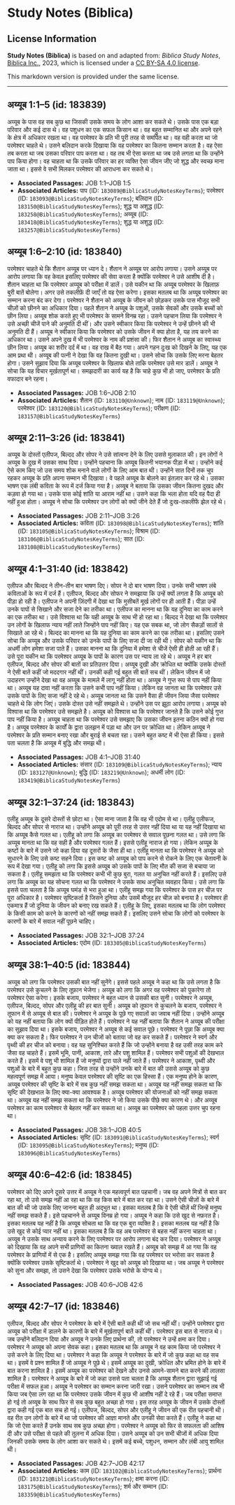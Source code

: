 # Study Notes (Biblica)

## License Information

**Study Notes (Biblica)** is based on and adapted from: _Biblica Study Notes_, [Biblica Inc.](https://www.biblica.com/), 2023, which is licensed under a [CC BY-SA 4.0 license](https://creativecommons.org/licenses/by-sa/4.0/legalcode.en).

This markdown version is provided under the same license.



--------------------------------

## अय्यूब 1:1–5 (id: 183839)

अय्यूब के पास वह सब कुछ था जिसकी उसके समय के लोग आशा कर सकते थे। उसके पास एक बड़ा परिवार और कई दास थे। वह पशुधन का एक सफल किसान था। वह बहुत सम्मानित था और अपने रहने के क्षेत्र में अधिकार रखता था। वह परमेश्वर के प्रति भी पूरी तरह से समर्पित था। वह वही करता था जो परमेश्वर चाहते थे। उसने बलिदान करके दिखाया कि वह परमेश्वर का कितना सम्मान करता है। वह ऐसा तब करता था जब उसका परिवार पाप करता था। वह तब भी ऐसा करता था जब उसे लगता था कि उन्होंने पाप किया होगा। वह चाहता था कि उसके परिवार का हर व्यक्ति ऐसा जीवन जीए जो शुद्ध और स्वच्छ माना जाता था। इससे वे सभी मिलकर परमेश्वर की आराधना कर सकते थे।

* **Associated Passages:** JOB 1:1–JOB 1:5
* **Associated Articles:** पाप (ID: `183089@BiblicaStudyNotesKeyTerms`); परमेश्वर (ID: `183093@BiblicaStudyNotesKeyTerms`); बलिदान (ID: `183150@BiblicaStudyNotesKeyTerms`); शुद्ध या अशुद्ध (ID: `183258@BiblicaStudyNotesKeyTerms`); अय्यूब  (ID: `183418@BiblicaStudyNotesKeyTerms`); शुद्ध या अशुद्ध (ID: `183257@BiblicaStudyNotesKeyTerms`)

## अय्यूब 1:6–2:10 (id: 183840)

परमेश्वर चाहते थे कि शैतान अय्यूब पर ध्यान दे। शैतान ने अय्यूब पर आरोप लगाया। उसने अय्यूब पर आरोप लगाया कि वह केवल इसलिए परमेश्वर की सेवा करता है क्योंकि परमेश्वर ने उसे आशीष दी है। शैतान चाहता था कि परमेश्वर अय्यूब को परीक्षा में डालें। उसे यकीन था कि अय्यूब परमेश्वर के खिलाफ़ बुरी बातें बोलेगा। अगर उसे तकलीफ़ें दी जाएँ तो वह ऐसा करेगा। इसका मतलब था कि अय्यूब परमेश्वर का सम्मान करना बंद कर देगा। परमेश्वर ने शैतान को अय्यूब के जीवन को छोड़कर उसके पास मौजूद सभी चीज़ों को छीनने का अधिकार दिया। पहले शैतान ने अय्यूब के पशुओं, उसके सेवकों और उसके बच्चों को छीन लिया। अय्यूब शोक करते हुए भी परमेश्वर के सामने विनम्र रहा। उसने पहचान लिया कि परमेश्वर ने उसे अच्छी चीजें पाने की अनुमति दी थीं। और उसने स्वीकार किया कि परमेश्वर ने उन्हें छीनने की भी अनुमति दी हैं। अय्यूब ने स्वीकार किया कि परमेश्वर को उसके जीवन में क्या होता है, यह तय करने का अधिकार था। उसने अपने दुख में भी परमेश्वर के नाम की प्रशंसा की। फिर शैतान ने अय्यूब का स्वास्थ्य छीन लिया। अय्यूब का शरीर दर्द में था। वह राख में बैठ गया। अपने गहन दुःख को दिखने के लिए, यह एक आम प्रथा थी। अय्यूब की पत्नी ने देखा कि वह कितना दुखी था। उसने सोचा कि उसके लिए मरना बेहतर होगा। उसने सुझाव दिया कि अय्यूब परमेश्वर के खिलाफ बोले ताकि परमेश्वर उसे मार डालें। अय्यूब ने सोचा कि यह विचार मूर्खतापूर्ण था। समझदारी का कार्य यह है कि चाहे कुछ भी हो जाए, परमेश्वर के प्रति वफादार बने रहना।

* **Associated Passages:** JOB 1:6–JOB 2:10
* **Associated Articles:** शैतान (ID: `183110@Unknown`); नाम (ID: `183119@Unknown`); परमेश्वर (ID: `183120@BiblicaStudyNotesKeyTerms`); परीक्षण (ID: `183157@BiblicaStudyNotesKeyTerms`)

## अय्यूब 2:11–3:26 (id: 183841)

अय्यूब के दोस्तों एलीपज, बिल्दद और सोपर ने उसे सांत्वना देने के लिए उससे मुलाकात की। इन लोगों ने अय्यूब के दुख में उसका साथ दिया। उन्होंने पहचाना कि अय्यूब कितनी भयानक पीड़ा में था। उन्होंने कई ऐसे काम किए जो उस समय शोक मनाने वाले लोगों के लिए आम बात थी। 
उन्होंने सात दिनों तक चुप रहकर अय्यूब के प्रति अपना सम्मान भी दिखाया। वे पहले अय्यूब के बोलने का इंतज़ार कर रहे थे। उसका भाषण एक लंबी कविता के रूप में दर्ज किया गया है। अय्यूब ने बताया कि उसका जीवन कितना दुखद और कड़वा हो गया था। उसके पास कोई शांति या आराम नहीं था। उसने कहा कि भला होता यदि वह पैदा ही नहीं हुआ होता। अय्यूब ने सोचा कि परमेश्वर उन लोगों को क्यों जीने देते हैं जो दुःख\-तकलीफें झेल रहे थे।

* **Associated Passages:** JOB 2:11–JOB 3:26
* **Associated Articles:** कविता (ID: `183098@BiblicaStudyNotesKeyTerms`); शांति (ID: `183105@BiblicaStudyNotesKeyTerms`); विश्राम (ID: `183106@BiblicaStudyNotesKeyTerms`); सात (ID: `183108@BiblicaStudyNotesKeyTerms`)

## अय्यूब 4:1–31:40 (id: 183842)

एलीपज और बिल्दद ने तीन\-तीन बार भाषण दिए। सोपर ने दो बार भाषण दिया। उनके सभी भाषण लंबे कविताओं के रूप में दर्ज हैं। 
एलीपज, बिल्दद और सोफर ने समझाया कि उन्हें क्यों लगता है कि अय्यूब को पीड़ा हो रही है। एलीपज ने अपनी ज़िंदगी में देखा था कि मुसीबतें मूर्ख लोगों पर ही आती हैं। पीड़ा उन्हें उनके पापों से सिखाने और सजा देने का तरीका था। एलीपज का मानना ​​था कि यह दुनिया का काम करने का एक तरीका था। उसे विश्वास था कि यही अय्यूब के साथ भी हो रहा था। बिल्दद ने देखा था कि परमेश्वर उन लोगों के खिलाफ न्याय नहीं लाते जिन्होंने पाप नहीं किए। यह एक सबक था, जो लोग सैकड़ों सालों से सिखाते आ रहे थे। बिल्दद का मानना था कि यह दुनिया का काम करने का एक तरीका था। इसलिए उसने सोचा कि अय्यूब और उसके परिवार को उनके पापों के लिए सजा दी जा रही थी। सोपर को यकीन था कि अधर्मी लोग हमेशा सजा पाते हैं। उसका मानना ​​था कि दुनिया में हमेशा से चीजें ऐसी ही होती आ रही हैं। उसे पूरा यकीन था कि परमेश्वर अय्यूब के पापों के कारण उस पर न्याय ला रहे थे। अय्यूब ने हर बार एलीपज, बिल्दद और सोपर की बातों का प्रतिउत्तर दिया। अय्यूब दुखी और क्रोधित था क्योंकि उसके दोस्तों ने ऐसी बातें कहीं जो मददगार नहीं थीं। उनकी कही गई बहुत सी बातें सच थीं। लेकिन जीवन में जो उदाहरण उन्होंने देखा था वह अय्यूब के मामले में लागू नहीं होता था। अय्यूब ने गुप्त रूप से पाप नहीं किया था। अय्यूब यह दावा नहीं करता कि उसने कभी पाप नहीं किया। लेकिन वह जानता था कि परमेश्‍वर उसे उसके पापों के लिए सजा नहीं दे रहे थे। अय्यूब जानता था कि उसने वैसा ही जीवन जिया जैसा परमेश्‍वर चाहते थे कि लोग जिएं। उसके दोस्त उसे नहीं समझते थे। उन्होंने उस पर झूठा आरोप लगाया। अय्यूब को विश्वास था कि परमेश्वर उसे समझते है। अय्यूब को विश्वास था कि परमेश्वर जानते है कि उसने कोई गुप्त पाप नहीं किया है। अय्यूब चाहता था कि परमेश्वर उसे समझाए कि उसका जीवन इतना कठिन क्यों हो गया है। अय्यूब परमेश्‍वर के कार्यों के द्वारा उलझन में पड़ा था और उन पर क्रोधित था। लेकिन अय्यूब ने परमेश्‍वर के प्रति सम्मान बनाए रखा और बुराई से बचता रहा। उसने बहुत कष्ट में भी ऐसा ही किया। इससे पता चलता है कि अय्यूब में बुद्धि और समझ थी।

* **Associated Passages:** JOB 4:1–JOB 31:40
* **Associated Articles:** संसार (ID: `183109@BiblicaStudyNotesKeyTerms`); न्याय  (ID: `183127@Unknown`); बुद्धि (ID: `183219@Unknown`); अधर्मी लोग (ID: `183419@BiblicaStudyNotesKeyTerms`)

## अय्यूब 32:1–37:24 (id: 183843)

एलीहू अय्यूब के दूसरे दोस्तों से छोटा था। ऐसा माना जाता है कि वह भी एदोम से था। एलीहू एलीफज, बिल्दद और सोपर से नाराज था। उन्होंने अय्यूब को पूरी तरह से उत्तर नहीं दिया था या यह नहीं दिखाया था कि अय्यूब कैसे गलत था। एलीहू को लगा कि अय्यूब का परमेश्‍वर से सवाल पूछना गलत था। उसे लगा कि अय्यूब मानता था कि वह सही है और परमेश्‍वर गलत हैं। इससे एलीहू नाराज हो गया। लेकिन अय्यूब के कष्टों के बारे में उसने जो कहा दिया वह दूसरों के जैसा ही था। एलीहू मानता था कि परमेश्‍वर ने अय्यूब को सुधारने के लिए उसे कष्ट सहने दिया। इस कष्ट को अय्यूब को पाप करने से रोकने के लिए एक चेतावनी के रूप में देखा गया। एलीहू को लगा कि इससे अय्यूब को उसके पापों के लिए मौत की सजा से बचाया जा सकता है। एलीहू समझता था कि परमेश्‍वर कभी भी कुछ बुरा, गलत या अनुचित नहीं करते हैं। इसलिए उसे लगा कि अय्यूब का यह सोचना गलत था कि परमेश्‍वर ने उसके साथ अनुचित व्यवहार किया। उसे लगा कि इससे पता चलता है कि अय्यूब घमंड से भरा हुआ था। एलीहू समझ गया कि परमेश्वर के पास हर चीज़ पर पूरा अधिकार है। परमेश्वर सृष्टिकर्ता है जिसने दुनिया और उसमें मौजूद हर चीज़ को बनाया है। परमेश्‍वर ही एकमात्र हैं जो दुनिया के जीवन को बनाए रख सकते हैं। 
एलीहू के लिए, इसका मतलब था कि लोग परमेश्वर के किसी काम को करने के कारणों को नहीं समझ सकते हैं। इसलिए उसने सोचा कि लोगों को परमेश्वर के कारणों के बारे में सवाल नहीं पूछने चाहिए।

* **Associated Passages:** JOB 32:1–JOB 37:24
* **Associated Articles:** एदोम (ID: `183305@BiblicaStudyNotesKeyTerms`)

## अय्यूब 38:1–40:5 (id: 183844)

अय्यूब को लगा कि परमेश्वर उसकी बात नहीं सुनेंगे। इससे पहले अय्यूब ने कहा था कि उसे लगता है कि परमेश्वर उसे कुचलने के लिए तूफ़ान भेजेगा। अय्यूब को लगा कि अगर वह परमेश्वर को पुकारेगा तो परमेश्वर ऐसा करेगा। इसके बजाय, परमेश्वर ने बहुत ध्यान से उसकी बात सुनी। परमेश्वर ने अय्यूब, एलीपज, बिल्दद, सोपर और एलीहू की हर बात सुनी। अय्यूब को तूफान से कुचलने के बजाय, परमेश्वर ने तूफान में से अय्यूब से बात की। परमेश्वर ने अय्यूब के पूछे गए सवालों का जवाब नहीं दिया। उन्होंने अय्यूब को यह नहीं बताया कि लोग क्यों पीड़ित होते हैं। परमेश्वर ने यह नहीं बताया कि शैतान ने अय्यूब की परीक्षा का सुझाव दिया था। इसके बजाय, परमेश्वर ने अय्यूब से कई सवाल पूछे। परमेश्वर ने पूछा कि अय्यूब क्या क्या कर सकता है। फिर परमेश्वर ने उन चीजों को बताया जो वह कर सकते हैं। परमेश्वर ने स्वर्ग और पृथ्वी की हर चीज को बनाया। वह यह सुनिश्चित करते हैं कि जो उन्होंने बनाया है वह उसी तरह काम करे जैसा वह चाहते हैं। इसमें भूमि, पानी, आकाश, तारे और पशु शामिल हैं। परमेश्वर सभी पशुओं की देखभाल करते हैं। इसमें वे पशु भी शामिल हैं जो मनुष्यों द्वारा पाले नहीं जाते हैं। परमेश्वर ने आकाश, पृथ्वी और पशुओं के बारे में बहुत कुछ कहा। जिस तरह से उन्होंने उनके बारे में बात की उससे अय्यूब को कुछ महत्वपूर्ण समझ में आया। मनुष्य केवल परमेश्वर की सृष्टि का एक हिस्सा हैं। एक मनुष्य होने के कारण, अय्यूब परमेश्वर की सृष्टि के बारे में सब कुछ नहीं समझ सकता था। अय्यूब यह नहीं समझ सकता था कि सृष्टि की देखभाल के लिए क्या\-क्या आवश्यक है। अय्यूब परमेश्वर की योजनाओं को नहीं समझ सकता था। अय्यूब यह नहीं समझ सकता था कि परमेश्वर ने जो किया उसके पीछे क्या कारण थे। और अय्यूब परमेश्वर का काम परमेश्वर से बेहतर नहीं कर सकता था। अय्यूब का परमेश्वर को पहला उत्तर चुप रहना था।

* **Associated Passages:** JOB 38:1–JOB 40:5
* **Associated Articles:** सृष्टि (ID: `183091@BiblicaStudyNotesKeyTerms`); स्वर्ग (ID: `183095@BiblicaStudyNotesKeyTerms`); मनुष्य (ID: `183096@BiblicaStudyNotesKeyTerms`)

## अय्यूब 40:6–42:6 (id: 183845)

परमेश्वर को दिए अपने दूसरे उत्तर में अय्यूब ने एक महत्वपूर्ण बात पहचानी। जब वह अपने मित्रों से बात कर रहा था, तो उसे समझ नहीं आ रहा था कि वह किस बारे में बात कर रहा था। उसने ऐसी चीज़ों के बारे में बात की थी जो उसके लिए जानना बहुत ही अद्भुत था। इसका मतलब है कि वे ऐसी चीज़ें थीं जिन्हें मनुष्य नहीं समझ सकते हैं। इसे पहचानने से अय्यूब विनम्र हो गया। अय्यूब ने कहा कि उसे खुद से नफ़रत है। इसका मतलब यह नहीं है कि अय्यूब सोचता था कि वह एक बुरा व्यक्ति है। इसका मतलब यह नहीं है कि उसे खुद से कोई प्यार नहीं था। इसका मतलब है कि वह अब परमेश्वर से बहस नहीं करना चाहता था। अय्यूब ने उसके साथ अन्याय करने के लिए परमेश्वर पर आरोप लगाना बंद कर दिया। परमेश्वर ने अय्यूब को दिखाया कि वह अपने सभी प्राणियों का कितना ख्याल रखते हैं। अय्यूब को समझ में आ गया कि वह परमेश्वर के प्राणियों में से एक है। इसलिए अय्यूब समझ गया कि वह परमेश्वर पर भरोसा कर सकता है क्योंकि परमेश्वर उसके सृष्टिकर्ता थे। परमेश्वर ने खुद को अय्यूब को दिखाया था। जब अय्यूब ने परमेश्वर को सुना और समझा, तो उसने देखा कि परमेश्वर उसके भरोसे के योग्य थे।

* **Associated Passages:** JOB 40:6–JOB 42:6

## अय्यूब 42:7–17 (id: 183846)

एलीपज, बिल्दद और सोपर ने परमेश्वर के बारे में ऐसी बातें कही थीं जो सच नहीं थीं। उन्होंने परमेश्वर द्वारा अय्यूब को परीक्षा में डालने के कारणों के बारे में मूर्खतापूर्ण बातें कहीं थीं। परमेश्वर इस बात से नाराज थे। जब उन्होंने बलिदान दिया और अय्यूब ने उनके लिए प्रार्थना की, तो परमेश्वर ने उन्हें क्षमा कर दिया। परमेश्वर ने अय्यूब को अपना सेवक कहा। इसका मतलब था कि अय्यूब ने वह काम किया जो परमेश्वर ने उसे करने के लिए दिया था। परमेश्वर ने कहा कि अय्यूब ने परमेश्वर के बारे में जो कुछ कहा था वह सच था। इसमें वे प्रश्न शामिल हैं जो अय्यूब ने पूछे थे। इसमें अय्यूब का दुखी, क्रोधित और भ्रमित होने के बारे में बात करना शामिल है। इसमें अय्यूब का परमेश्वर को देखने और उनसे आमने\-सामने बात करने की लालसा शामिल है। परमेश्वर ने अय्यूब के बारे में जो कहा उससे पता चलता है कि अय्यूब शैतान द्वारा सुझाई गई परीक्षा में सफल हुआ। अय्यूब ने परमेश्वर का सम्मान करना जारी रखा। उसने परमेश्वर का सम्मान तब भी किया जब ऐसा लग रहा था कि परमेश्वर उसके जीवन में कुछ भी आशीष नहीं दे रहे हैं। जब परीक्षा समाप्त हो गई तो अय्यूब के साथ फिर से सब कुछ बहुत अच्छा हो गया। इस तरह अय्यूब के जीवन में उसके दोस्तों द्वारा कही गई एक बात सच हो गई। एलीपज, बिल्दद, सोपर और एलीहू ने जीवन की एक रीत पहचानी थी। वह रीत उन लोगों के बारे में था जो परमेश्वर की आज्ञा मानते और उनकी सेवा करते हैं। एलीहू ने कहा था कि जो ऐसा करते हैं उनके साथ सब कुछ अच्छा होगा। परमेश्वर ने अय्यूब को फिर से सफलता की आशिष दी और उसे परीक्षा से पहले की तुलना में अधिक दिया। उसने अय्यूब को उन सभी चीजों में अधिक दिया जिनकी उसके समय के लोग आशा कर सकते थे। इसमें कई बच्चे, पशुधन, सम्मान और लंबी आयु शामिल थी।

* **Associated Passages:** JOB 42:7–JOB 42:17
* **Associated Articles:** काम (ID: `183102@BiblicaStudyNotesKeyTerms`); प्रार्थना (ID: `183121@BiblicaStudyNotesKeyTerms`); क्षमा करना (ID: `183175@BiblicaStudyNotesKeyTerms`); शर्म और सम्मान (ID: `183359@BiblicaStudyNotesKeyTerms`)

